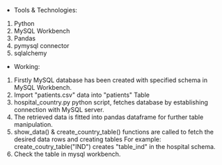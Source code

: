 
* Tools & Technologies:

1.    Python
2.    MySQL Workbench
3.   Pandas
4.   pymysql connector
5.   sqlalchemy 

* Working:

1.   Firstly MySQL database has been created with specified schema in MySQL Workbench.
2.   Import "patients.csv" data into "patients" Table
2.   hospital_country.py python script, fetches database by establishing connection with MySQL server. 
3.   The retrieved data is fitted into pandas dataframe for further table manipulation.
4.    show_data() & create_country_table() functions are called to fetch the desired data rows and creating tables 
For example: create_coutry_table("IND") creates "table_ind" in the hospital schema. 
5.    Check the table in mysql workbench.
    

